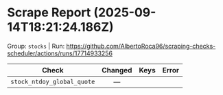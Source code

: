 # Scrape Report (2025-09-14T18:21:24.186Z)

Group: `stocks`  |  Run: https://github.com/AlbertoRoca96/scraping-checks-scheduler/actions/runs/17714933256

| Check | Changed | Keys | Error |
|---|:---:|:--|:--|
| `stock_ntdoy_global_quote` | — |  |  |
